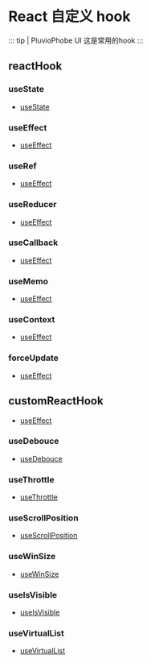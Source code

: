 # React 自定义 hook
::: tip | PluvioPhobe UI
 这是常用的hook
:::

## reactHook

### useState

- [useState](/more/react-hook/use-state/)

### useEffect

- [useEffect](/more/react-hook/use-effect/)

### useRef

- [useEffect](/more/react-hook/use-ref/)

### useReducer

- [useEffect](/more/react-hook/use-reducer/)

### useCallback

- [useEffect](/more/react-hook/use-callback/)

### useMemo

- [useEffect](/more/react-hook/use-memo/)

### useContext

- [useEffect](/more/react-hook/use-context/)

### forceUpdate

- [useEffect](/more/react-hook/force-update/)

## customReactHook

- [useEffect](/more/react-hook/use-state/)

### useDebouce
- [useDebouce](/more/react-hook/use-debouce/)

### useThrottle
- [useThrottle](/more/react-hook/use-throttle/)

### useScrollPosition
- [useScrollPosition](/more/react-hook/use-scroll-position/) 

### useWinSize
- [useWinSize](/more/react-hook/use-win-size/) 

### useIsVisible
- [useIsVisible](/more/react-hook/use-is-visible/) 

### useVirtualList
- [useVirtualList](/more/react-hook/use-virtual-list/) 